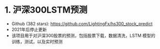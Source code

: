# 1. 沪深300LSTM预测

- Github (382 stars): https://github.com/LightingFx/hs300_stock_predict
- 2021年后停止更新
- 该项目用于对沪深300股票的预测，包括股票下载，数据清洗，LSTM 模型的训练，测试，以及实时预测